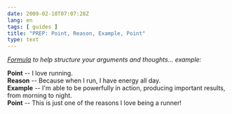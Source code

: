 ```yaml
---
date: 2009-02-18T07:07:28Z
lang: en
tags: [ guides ]
title: "PREP: Point, Reason, Example, Point"
type: text
---
```


*[Formula](http://pkelly.com/Tips/Tip_Of_The_Month_July.pdf) to help
structure your arguments and thoughts... example:*

**Point** -- I love running.\
**Reason** -- Because when I run, I have energy all day.\
**Example** -- I'm able to be powerfully in action, producing important
results, from morning to night.\
**Point** -- This is just one of the reasons I love being a runner!

